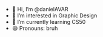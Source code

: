 - 👋 Hi, I’m @danielAVAR
- 👀 I’m interested in Graphic Design
- 🌱 I’m currently learning CS50
- 😄 Pronouns: bruh


<!---
danielAVAR/danielAVAR is a ✨ special ✨ repository because its `README.md` (this file) appears on your GitHub profile.
You can click the Preview link to take a look at your changes.
--->
